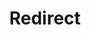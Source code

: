 ﻿---
layout: src/layouts/Redirect.astro
title: Redirect
redirect: https://octopus.com/docs/deployments/docker/accessing-container-details
pubDate:  2023-01-01
navSearch: false
navSitemap: false
navMenu: false
---
